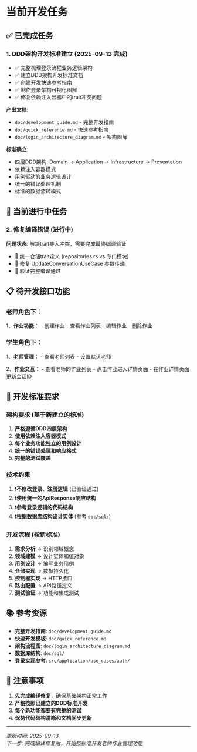 # 当前开发任务

## ✅ 已完成任务

### 1. DDD架构开发标准建立 (2025-09-13 完成)
- ✅ 完整梳理登录流程业务逻辑架构
- ✅ 建立DDD架构开发标准文档
- ✅ 创建开发快速参考指南
- ✅ 制作登录架构可视化图解
- ✅ 修复依赖注入容器中的trait冲突问题

**产出文档**:
- `doc/development_guide.md` - 完整开发指南
- `doc/quick_reference.md` - 快速参考指南  
- `doc/login_architecture_diagram.md` - 架构图解

**标准确立**:
- 四层DDD架构: Domain → Application → Infrastructure → Presentation
- 依赖注入容器模式
- 用例驱动的业务逻辑设计
- 统一的错误处理机制
- 标准的数据流转模式

## 🔄 当前进行中任务

### 2. 修复编译错误 (进行中)
**问题状态**: 解决trait导入冲突，需要完成最终编译验证
- 🔄 统一仓储trait定义 (repositories.rs vs 专门模块)
- 🔄 修复 UpdateConversationUseCase 参数传递
- 🔄 验证完整编译通过

## 📋 待开发接口功能

### 老师角色下：
1、**作业功能**：
    - 创建作业
    - 查看作业列表
    - 编辑作业
    - 删除作业

### 学生角色下：
1、**老师管理**：
    - 查看老师列表
    - 设置默认老师
    
2、**作业交互**：
    - 查看老师的作业列表
    - 点击作业进入详情页面
    - 在作业详情页面更新会话ID

## 🎯 开发标准要求

### 架构要求 (基于新建立的标准)
1. **严格遵循DDD四层架构**
2. **使用依赖注入容器模式**
3. **每个业务功能独立的用例设计**
4. **统一的错误处理和响应格式**
5. **完整的测试覆盖**

### 技术约束
1. ❗**不修改登录、注册逻辑** (已验证通过)
2. ❗**使用统一的ApiResponse响应结构**
3. ❗**参考登录逻辑的代码结构**
4. ❗**根据数据库结构设计实体** (参考 `doc/sql/`)

### 开发流程 (按新标准)
1. **需求分析** → 识别领域概念
2. **领域建模** → 设计实体和值对象  
3. **用例设计** → 编写业务用例
4. **仓储实现** → 数据持久化
5. **控制器实现** → HTTP接口
6. **路由配置** → API路径定义
7. **测试验证** → 功能和集成测试

## 📚 参考资源

- **完整开发指南**: `doc/development_guide.md`
- **快速开发模板**: `doc/quick_reference.md`
- **架构流程图**: `doc/login_architecture_diagram.md`
- **数据库结构**: `doc/sql/`
- **登录实现参考**: `src/application/use_cases/auth/`

## 🚧 注意事项

1. **先完成编译修复**，确保基础架构正常工作
2. **严格按照已建立的DDD标准开发**
3. **每个新功能都要有完整的测试**
4. **保持代码结构清晰和文档同步更新**

---

*更新时间: 2025-09-13*  
*下一步: 完成编译修复后，开始按标准开发老师作业管理功能*
 
